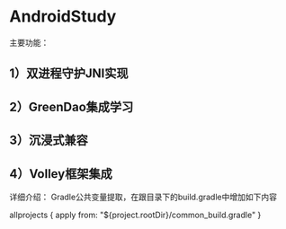 # AndroidStudy

主要功能：
## 1）双进程守护JNI实现

## 2）GreenDao集成学习

## 3）沉浸式兼容

## 4）Volley框架集成


详细介绍：
Gradle公共变量提取，在跟目录下的build.gradle中增加如下内容

allprojects {
    apply from: "${project.rootDir}/common_build.gradle"
}






